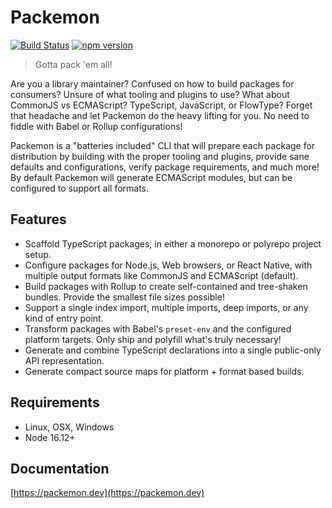 # Packemon

[![Build Status](https://github.com/milesj/packemon/workflows/Build/badge.svg)](https://github.com/milesj/packemon/actions?query=branch%3Amaster)
[![npm version](https://badge.fury.io/js/packemon.svg)](https://www.npmjs.com/package/packemon)

> Gotta pack 'em all!

Are you a library maintainer? Confused on how to build packages for consumers? Unsure of what
tooling and plugins to use? What about CommonJS vs ECMAScript? TypeScript, JavaScript, or FlowType?
Forget that headache and let Packemon do the heavy lifting for you. No need to fiddle with Babel or
Rollup configurations!

Packemon is a "batteries included" CLI that will prepare each package for distribution by building
with the proper tooling and plugins, provide sane defaults and configurations, verify package
requirements, and much more! By default Packemon will generate ECMAScript modules, but can be
configured to support all formats.

## Features

- Scaffold TypeScript packages, in either a monorepo or polyrepo project setup.
- Configure packages for Node.js, Web browsers, or React Native, with multiple output formats like
  CommonJS and ECMAScript (default).
- Build packages with Rollup to create self-contained and tree-shaken bundles. Provide the smallest
  file sizes possible!
- Support a single index import, multiple imports, deep imports, or any kind of entry point.
- Transform packages with Babel's `preset-env` and the configured platform targets. Only ship and
  polyfill what's truly necessary!
- Generate and combine TypeScript declarations into a single public-only API representation.
- Generate compact source maps for platform + format based builds.

## Requirements

- Linux, OSX, Windows
- Node 16.12+

## Documentation

[https://packemon.dev](https://packemon.dev)
